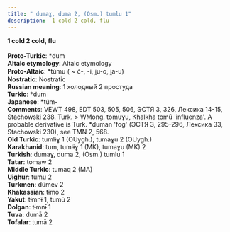 ```yaml
---
title: " dumaɣ, duma 2, (Osm.) tumlu 1"
description:  1 cold 2 cold, flu
---
```

<p data-pagefind-weight="0.5">
<strong> 1 cold 2 cold, flu</strong><br><br>
<strong>Proto-Turkic</strong>:  *dum<br>
<strong>Altaic etymology</strong>:  Altaic etymology<br>
<strong> Proto-Altaic</strong>:  *túmu ( ~ č-, -i, i̯u-o, i̯a-u)<br>
<strong>Nostratic</strong>:  Nostratic<br>
<strong>Russian meaning</strong>:  1 холодный 2 простуда<br>
<strong>Turkic</strong>:  *dum<br>
<strong>Japanese</strong>:  *túm-<br>
<strong>Comments</strong>:  VEWT 498, EDT 503, 505, 506, ЭСТЯ 3, 326, Лексика 14-15, Stachowski 238. Turk. > WMong. tomuɣu, Khalkha tomū 'influenza'. A probable derivative is Turk. *duman 'fog' (ЭСТЯ 3, 295-296, Лексика 33, Stachowski 230), see TMN 2, 568.<br>
<strong>Old Turkic</strong>:  tumlɨɣ 1 (OUygh.), tumaɣu 2 (OUygh.)<br>
<strong>Karakhanid</strong>:  tum, tumlɨɣ 1 (MK), tumaɣu (MK) 2<br>
<strong>Turkish</strong>:  dumaɣ, duma 2, (Osm.) tumlu 1<br>
<strong>Tatar</strong>:  tomaw 2<br>
<strong>Middle Turkic</strong>:  tumaq 2 (MA)<br>
<strong>Uighur</strong>:  tumu 2<br>
<strong>Turkmen</strong>:  dümev 2<br>
<strong>Khakassian</strong>:  tɨmo 2<br>
<strong>Yakut</strong>:  tɨmnɨ̄ 1, tumū 2<br>
<strong>Dolgan</strong>:  tɨmnɨ̄ 1<br>
<strong>Tuva</strong>:  dumā 2<br>
<strong>Tofalar</strong>:  tumā 2<br>

</p>
